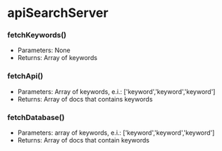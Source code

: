 # apiSearchServer

### fetchKeywords()

* Parameters: None <br/>
* Returns: Array of keywords <br/>

### fetchApi()
* Parameters: Array of keywords, e.i.: ['keyword','keyword','keyword']
* Returns: Array of docs that contains keywords

### fetchDatabase()
* Parameters: array of keywords, e.i.: ['keyword','keyword','keyword']
* Returns: Array of docs that contain keywords

